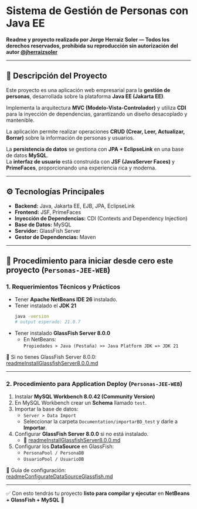 
# Sistema de Gestión de Personas con Java EE

**Readme y proyecto realizado por Jorge Herraiz Soler — Todos los derechos reservados, prohibida su reproducción sin autorización del autor [@jherraizsoler](https://github.com/jherraizsoler)**

---

## 📌 Descripción del Proyecto
Este proyecto es una aplicación web empresarial para la **gestión de personas**, desarrollada sobre la plataforma **Java EE (Jakarta EE)**.  

Implementa la arquitectura **MVC (Modelo-Vista-Controlador)** y utiliza **CDI** para la inyección de dependencias, garantizando un diseño desacoplado y mantenible.  

La aplicación permite realizar operaciones **CRUD (Crear, Leer, Actualizar, Borrar)** sobre la información de personas y usuarios.  

La **persistencia de datos** se gestiona con **JPA + EclipseLink** en una base de datos **MySQL**.  
La **interfaz de usuario** está construida con **JSF (JavaServer Faces)** y **PrimeFaces**, proporcionando una experiencia rica y moderna.

---

## ⚙️ Tecnologías Principales
- **Backend:** Java, Jakarta EE, EJB, JPA, EclipseLink  
- **Frontend:** JSF, PrimeFaces  
- **Inyección de Dependencias:** CDI (Contexts and Dependency Injection)  
- **Base de Datos:** MySQL  
- **Servidor:** GlassFish Server  
- **Gestor de Dependencias:** Maven  

---

## 🚀 Procedimiento para iniciar desde cero este proyecto (`Personas-JEE-WEB`)

### 1. Requerimientos Técnicos y Prácticos
- Tener **Apache NetBeans IDE 26** instalado.  
- Tener instalado el **JDK 21**  
  ```bash
  java -version
  # output esperado: 21.0.7
  ```
- Tener instalado **GlassFish Server 8.0.0**  
  - En NetBeans:  
    `Propiedades > Java (Pestaña) >> Java Platform JDK => JDK 21`  

📄 Si no tienes GlassFish Server 8.0.0:  
[readmeInstallGlassfishServer8.0.0.md](Documentation/readmeInstallGlassfishServer8.0.0.md)

---

### 2. Procedimiento para Application Deploy (`Personas-JEE-WEB`)
1. Instalar **MySQL Workbench 8.0.42 (Community Version)**  
2. En MySQL Workbench crear un **Schema** llamado `test`.  
3. Importar la base de datos:  
   - `Server > Data Import`  
   - Seleccionar la carpeta `Documentation/importarBD_test` y darle a **Importar**.  
4. Configurar **GlassFish Server 8.0.0** si no está instalado.  
   - 📄 [readmeInstallGlassfishServer8.0.0.md](Documentation/readmeInstallGlassfishServer8.0.0.md)  
5. Configurar los **DataSource** en GlassFish:  
   - `PersonaPool / PersonaDB`  
   - `UsuarioPool / UsuarioDB`  

📄 Guía de configuración:  
[readmeConfigurateDataSourceGlassfish.md](Documentation/readmeConfigurateDataSourceGlassfish.md)  

---

✅ Con esto tendrás tu proyecto **listo para compilar y ejecutar** en **NetBeans + GlassFish + MySQL** 🚀
